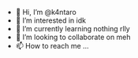 - 👋 Hi, I’m @k4ntaro
- 👀 I’m interested in idk
- 🌱 I’m currently learning nothing rlly
- 💞️ I’m looking to collaborate on meh
- 📫 How to reach me ...

<!---
k4ntaro/k4ntaro is a ✨ special ✨ repository because its `README.md` (this file) appears on your GitHub profile.
You can click the Preview link to take a look at your changes.
--->
